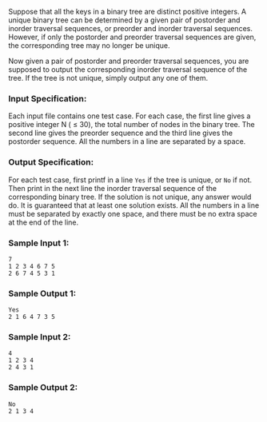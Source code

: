 <!-- Title
Pre- and Post-order Traversals (30)
-->
Suppose that all the keys in a binary tree are distinct positive integers. A
unique binary tree can be determined by a given pair of postorder and inorder
traversal sequences, or preorder and inorder traversal sequences. However, if
only the postorder and preorder traversal sequences are given, the
corresponding tree may no longer be unique.

Now given a pair of postorder and preorder traversal sequences, you are
supposed to output the corresponding inorder traversal sequence of the tree.
If the tree is not unique, simply output any one of them.

### Input Specification:

Each input file contains one test case. For each case, the first line gives a
positive integer N ( $\le$ 30), the total number of nodes in the binary tree.
The second line gives the preorder sequence and the third line gives the
postorder sequence. All the numbers in a line are separated by a space.

### Output Specification:

For each test case, first printf in a line `Yes` if the tree is unique, or
`No` if not. Then print in the next line the inorder traversal sequence of the
corresponding binary tree. If the solution is not unique, any answer would do.
It is guaranteed that at least one solution exists. All the numbers in a line
must be separated by exactly one space, and there must be no extra space at
the end of the line.

### Sample Input 1:

```
7
1 2 3 4 6 7 5
2 6 7 4 5 3 1
```

### Sample Output 1:

```
Yes
2 1 6 4 7 3 5
```

### Sample Input 2:

```
4
1 2 3 4
2 4 3 1
```

### Sample Output 2:

```
No
2 1 3 4
```
